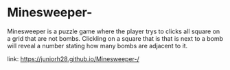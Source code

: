 # Minesweeper-

Minesweeper is a puzzle game where the player trys to clicks all square on a grid that are not bombs. Clickling on a square that is  that is next to a bomb will reveal a number stating how many bombs are adjacent to it.

link:  https://juniorh28.github.io/Minesweeper-/

